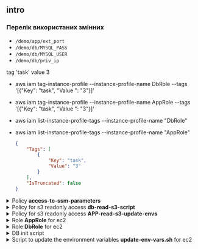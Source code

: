 
## intro
### Перелік використаних змінних
- `/demo/app/ext_port` 
- `/demo/db/MYSQL_PASS`
- `/demo/db/MYSQL_USER`
- `/demo/db/priv_ip`

tag 'task' value 3

- aws iam tag-instance-profile --instance-profile-name DbRole --tags '[{"Key": "task", "Value
": "3"}]'
- aws iam tag-instance-profile --instance-profile-name AppRole --tags '[{"Key": "task", "Value
": "3"}]'
- aws iam list-instance-profile-tags --instance-profile-name "DbRole"
- aws iam list-instance-profile-tags --instance-profile-name "AppRole"

	```json
	{
		"Tags": [
			{
				"Key": "task",
				"Value": "3"
			}
		],
		"IsTruncated": false
	}
	```
<details>
	<summary>Policy <b>access-to-ssm-parameters</b></summary>

	```json
	{
		"Version": "2012-10-17",
		"Statement": [
			{
				"Sid": "SSMListParams",
				"Effect": "Allow",
				"Action": [
					"ssm:DescribeParameters"
				],
				"Resource": "*"
			},
			{
				"Sid": "SSMGetParams",
				"Effect": "Allow",
				"Action": [
					"ssm:GetParameter",
					"ssm:GetParameters"
				],
				"Resource": "arn:aws:ssm:eu-central-1:872907144139:parameter/demo/db/*",
				"Condition": {
					"StringEquals": {
						"aws:PrincipalTag/task": "3"
					}
				}
			}
		]
	}
	```

</details>
<details>
	<summary>Policy for s3 readonly access <b>db-read-s3-script</b></summary>

	```json
	{
		"Version": "2012-10-17",
		"Statement": [
			{
				"Effect": "Allow",
				"Action": [
					"s3:GetObject",
					"s3:DescribeJob",
					"s3:List*"
				],
				"Resource": "arn:aws:s3:::hw-3-yuliia-rul/maria-db-ssm.sh"
			}
		]
	}
	```

</details>
<details>
	<summary>Policy for s3 readonly access <b>APP-read-s3-update-envs</b></summary>

	```json
	{
		"Version": "2012-10-17",
		"Statement": [
			{
				"Effect": "Allow",
				"Action": [
					"s3:GetObject"
				],
				"Resource": "arn:aws:s3:::hw-3-yuliia-rul/update-env-vars.sh"
			}
		]
	}
	```

</details>
<details>
	<summary>Role <b>AppRole</b> for ec2</summary>

	```json
	{
		"Version": "2012-10-17",
		"Statement": [
			{
				"Effect": "Allow",
				"Principal": {
					"Service": "ec2.amazonaws.com"
				},
				"Action": "sts:AssumeRole"
			}
		]
	}
	```
</details>


<details>
	<summary>Role <b>DbRole</b> for ec2</summary>

	```json
	{
		"Version": "2012-10-17",
		"Statement": [
			{
				"Effect": "Allow",
				"Principal": {
					"Service": "ec2.amazonaws.com"
				},
				"Action": "sts:AssumeRole"
			}
		]
	}
	```

</details>

<details>
	<summary>DB init script</summary>
		
	```bash

	#!/bin/bash

	# Update package index
	sudo apt-get update

	# Install MariaDB
	sudo apt-get install mariadb-server awscli -y

	# Start MariaDB service
	sudo systemctl start mariadb

	# Enable MariaDB to start on boot
	sudo systemctl enable mariadb

	# Get parameters from AWS Systems Manager Parameter Store
	MYSQL_USER=$(aws ssm get-parameter --name "/demo/db/MYSQL_USER" --query "Parameter.Value" --output text --with-decryption)
	MYSQL_PASS=$(aws ssm get-parameter --name "/demo/db/MYSQL_PASS" --query "Parameter.Value" --output text --with-decryption)

	# Set root password for MariaDB 
	sudo mysqladmin -u root password "${MYSQL_PASS}"

	# Create a new database
	sudo mysql -u root -p"${MYSQL_PASS}" -e "CREATE DATABASE hillelDB;"

	# Create a new user
	sudo mysql -u root -p"${MYSQL_PASS}" -e "CREATE USER '${MYSQL_USER}'@'localhost' IDENTIFIED BY '${MYSQL_PASS}';"

	# Grant privileges to the new user for the new database
	sudo mysql -u root -p"${MYSQL_PASS}" -e "GRANT ALL PRIVILEGES ON hillelDB.* TO '${MYSQL_USER}'@'localhost';"

	# Flush privileges
	sudo mysql -u root -p"${MYSQL_PASS}" -e "FLUSH PRIVILEGES;"

	# Restart MariaDB service
	sudo systemctl restart mariadb

	echo "MariaDB installation, database creation, and user setup completed."

	```

</details>

<details>
	<summary>Script to update the environment variables <b>update-env-vars.sh</b> for ec2</summary>

	```bash

	#!/bin/bash

	# Get parameters from AWS Systems Manager Parameter Store
	MYSQL_USER=$(aws ssm get-parameter --name "/demo/db/MYSQL_USER" --query "Parameter.Value" --output text --with-decryption)
	MYSQL_PASS=$(aws ssm get-parameter --name "/demo/db/MYSQL_PASS" --query "Parameter.Value" --output text --with-decryption)
	EXT_PORT=$(aws ssm get-parameter --name "/demo/app/ext_port" --query "Parameter.Value" --output text --with-decryption)

	# Update environment variables in /etc/environment
	echo "Updating environment variables in /etc/environment"

	# Backup current /etc/environment
	sudo cp /etc/environment /etc/environment.bak

	# Remove existing variables if they exist
	sudo sed -i '/^MYSQL_USER=/d' /etc/environment
	sudo sed -i '/^MYSQL_PASS=/d' /etc/environment
	sudo sed -i '/^EXT_PORT=/d' /etc/environment

	# Add new variables
	echo "MYSQL_USER=${MYSQL_USER}" | sudo tee -a /etc/environment
	echo "MYSQL_PASS=${MYSQL_PASS}" | sudo tee -a /etc/environment
	echo "EXT_PORT=${EXT_PORT}" | sudo tee -a /etc/environment

	# Source the updated environment file to apply changes immediately
	source /etc/environment

	echo "Environment variables updated successfully."

	# Optional: Restart any services that rely on these environment variables
	# Example: sudo systemctl restart my-app-service

	```
	
</details>